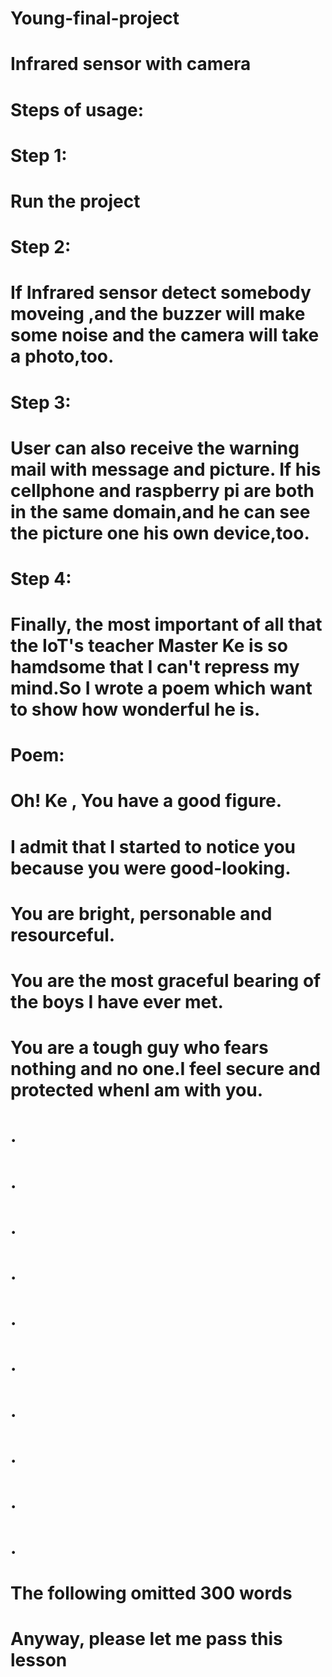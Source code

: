 # Young-final-project
# Infrared sensor with camera

# Steps of usage:

# Step 1:
  # Run the project
# Step 2:
  # If Infrared sensor detect somebody moveing ,and the buzzer will make some noise and the camera will take a photo,too.
# Step 3:
  # User can also receive the warning mail with message and picture. If his cellphone and raspberry pi are both in the same domain,and he  can see the picture one his own device,too.
# Step 4:
 # Finally, the most important of all that the IoT's teacher Master Ke is so hamdsome that I can't repress my mind.So I wrote a poem which want to show how wonderful he is.
  
 #  Poem:
#  Oh! Ke , You have a good figure.
#  I admit that I started to notice you because you were good-looking.
#  You are bright, personable and resourceful.
#  You are the most graceful bearing of the boys I have ever met.
#  You are a tough guy who fears nothing and no one.I feel secure and protected whenI am with you.
#  .
#  .
#  .
#  .
#  .
#  .
#  .
#  .
#  .
#  .
#  The following omitted 300 words
  
#  Anyway, please let me pass this lesson
 
 
